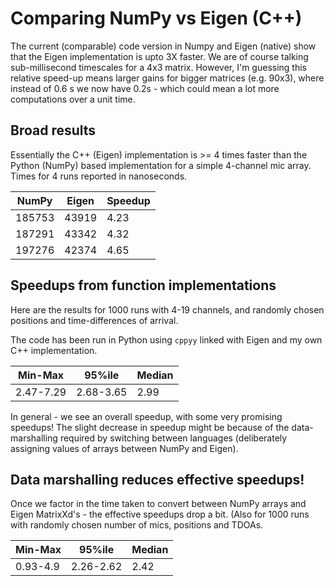 Comparing NumPy vs Eigen (C++)
==============================
The current (comparable) code version in Numpy and Eigen (native) show that
the Eigen implementation is upto 3X faster. We are of course talking
sub-millisecond timescales for a 4x3 matrix. However, I'm guessing this
relative speed-up means larger gains for bigger matrices (e.g. 90x3), where
instead of 0.6 s we now have 0.2s  - which could mean a lot more 
computations over a unit time. 

Broad results
-------------
Essentially the C++ (Eigen) implementation is >= 4 times faster than the 
Python (NumPy) based implementation for a simple 4-channel mic array. Times
for 4 runs reported in nanoseconds.

| NumPy | Eigen | Speedup |
|-------|-------|---------|
|185753 | 43919 |   4.23  |
|187291 | 43342 |   4.32  |
|197276 | 42374 |   4.65  |

Speedups from function implementations
--------------------------------------
Here are the results for 1000 runs with 4-19 channels, and randomly chosen
positions and time-differences of arrival. 

The code has been run in Python using ```cppyy``` linked with Eigen and 
my own C++ implementation. 

| Min-Max  | 95%ile  | Median |
|----------|---------|--------|
| 2.47-7.29|2.68-3.65|  2.99  |
 
In general - we see an overall speedup, with some very promising speedups! The slight decrease
in speedup might be because of the data-marshalling required by switching between languages
(deliberately assigning values of arrays between NumPy and Eigen). 

Data marshalling reduces effective speedups!
--------------------------------------------
Once we factor in the time taken to convert between NumPy arrays and Eigen MatrixXd's - the
effective speedups drop a bit. (Also for 1000 runs with randomly chosen number of mics, positions and TDOAs.

| Min-Max | 95%ile  | Median |
|---------|---------|--------|
| 0.93-4.9|2.26-2.62|  2.42  |


